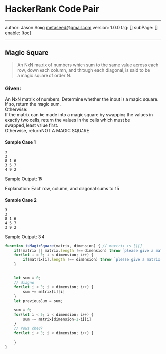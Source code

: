 # HackerRank Code Pair
---
author: Jason Song <metaseed@gmail.com>
version: 1.0.0
tag: []
subPage: []
enable: [toc]

---

## Magic Square
> An NxN matrix of numbers which sum to the same value across each row, down each column, and through each diagonal, is said to be a magic square of order N.   

### Given: 
An NxN matrix of numbers, Determine whether the input is a magic square.  If so, return the magic sum.      
Otherwise:     
If the matrix can be made into a magic square by swapping the values in exactly two cells, return the values in the cells which must be swapped, least value first.   
Otherwise, return NOT A MAGIC SQUARE 

#### Sample Case 1

    3    
    3    
    8 1 6    
    3 5 7    
    4 9 2    

Sample Output: 15 

Explanation:  Each row, column, and diagonal sums to 15

#### Sample Case 2

    3 
    3 
    8 1 6    
    4 5 7    
    3 9 2 

Sample Output: 
3 4 

```js
function isMagicSquare(matrix, dimension) { // maxtrix is [][]
    if(!matrix || matrix.length !== dimension) throw `please give a matrix of ${dimension} rows`
    for(let i = 0; i < dimension; i++) {
        if(matrix[i].length !== dimension) throw `please give a matrix that has ${dimension} columns in row ${i}`;
    }

    
    let sum = 0;
    // diagno
    for(let i < 0; i < dimension; i++) {
        sum += matrix[i][i]
    }
    let previousSum = sum;
    
    sum = 0;
    for(let i < 0; i < dimension; i++) {
        sum += matrix[dimension-1-i][i]
    }
    // rows check
    for(let i < 0; i < dimension; i++) {
        
    }
}
```